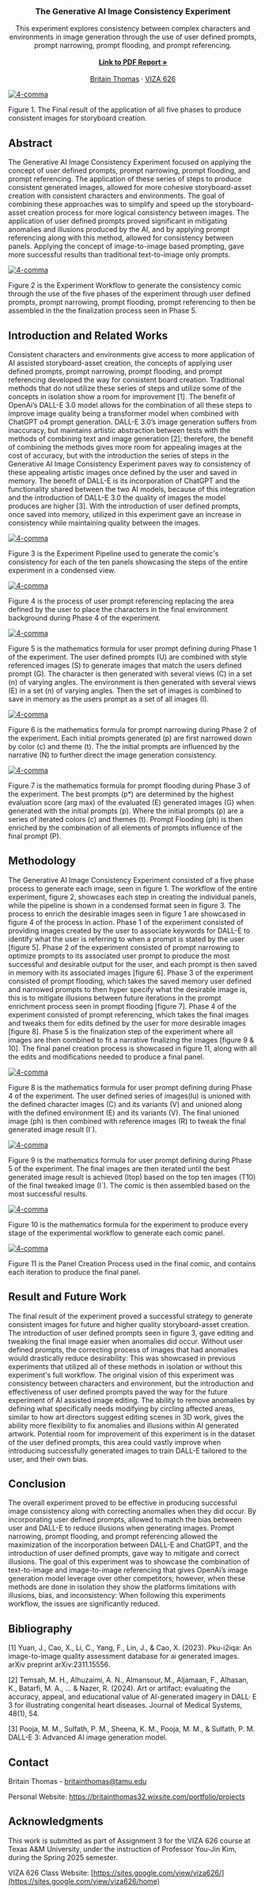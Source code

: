 <!-- Improved compatibility of back to top link: See: https://github.com/othneildrew/Best-README-Template/pull/73 -->
<a id="readme-top"></a>

<!-- PROJECT SHIELDS -->
<!--
*** I'm using markdown "reference style" links for readability.
*** Reference links are enclosed in brackets [ ] instead of parentheses ( ).
*** See the bottom of this document for the declaration of the reference variables
*** for contributors-url, forks-url, etc. This is an optional, concise syntax you may use.
*** https://www.markdownguide.org/basic-syntax/#reference-style-links
-->




<!-- PROJECT LOGO -->
<br />
<div align="center">
  </a>

  <h3 align="center">The Generative AI Image Consistency Experiment</h3>

  <p align="center">
    This experiment explores consistency between complex characters and environments in image generation through the use of user defined prompts, prompt narrowing, prompt flooding, and prompt referencing.
    <br />
    <br />
    <a href="https://github.com/BritainThomas32/GenAIConsistencyImageExp/blob/main/images/pdf/The_Generative_AI_Image_Consistency_Experiment.pdf"><strong>Link to PDF Report »</strong></a>
    <br />
    <br />
    <a href="https://britainthomas32.wixsite.com/portfolio/projects">Britain Thomas</a>
    &middot;
    <a href="https://sites.google.com/view/viza626/home">VIZA 626</a>
  </p>
</div>

[![4-comma][images-fig1]](https://raw.githubusercontent.com/BritainThomas32/GenAIConsistencyImageExp/main/images/fig1.png)

Figure 1. The Final result of the application of all five phases to produce consistent images for storyboard creation.

<!-- Abstract -->
## Abstract

The Generative AI Image Consistency Experiment focused on applying the concept of user defined prompts, prompt narrowing, prompt flooding, and prompt referencing. The application of these series of steps to produce consistent generated images, allowed for more cohesive storyboard-asset creation with consistent characters and environments. The goal of combining these approaches was to simplify and speed up the storyboard-asset creation process for more logical consistency between images. The application of user defined prompts proved significant in mitigating anomalies and illusions produced by the AI, and by applying prompt referencing along with this method, allowed for consistency between panels. Applying the concept of image-to-image based prompting, gave more successful results than traditional text-to-image only prompts.


[![4-comma][images-fig2]](https://raw.githubusercontent.com/BritainThomas32/GenAIConsistencyImageExp/main/images/fig2.png)

Figure 2 is the Experiment Workflow to generate the consistency comic through the use of the five phases of the experiment through user defined prompts, prompt narrowing, prompt flooding, prompt referencing to then be assembled in the the finalization process seen in Phase 5.


<!-- Introduction and Related Works -->
## Introduction and Related Works

Consistent characters and environments give access to more application of AI assisted storyboard-asset creation, the concepts of applying user defined prompts, prompt narrowing, prompt flooding, and prompt referencing developed the way for consistent board creation. Traditional methods that do not utilize these series of steps and utilize some of the concepts in isolation show a room for improvement [1]. The benefit of OpenAi’s DALL-E 3.0 model allows for the combination of all these steps to improve image quality being a transformer model when combined with ChatGPT o4 prompt generation. DALL-E 3.0’s image generation suffers from inaccuracy, but maintains artistic abstraction between tests with the methods of combining text and image generation [2]; therefore, the benefit of combining the methods gives more room for appealing images at the cost of accuracy, but with the introduction the series of steps in the Generative AI Image Consistency Experiment paves way to consistency of these appealing artistic images once defined by the user and saved in memory. The benefit of DALL-E is its incorporation of ChatGPT and the functionality shared between the two AI models, because of this integration and the introduction of DALL-E 3.0 the quality of images the model produces are higher [3]. With the introduction of user defined prompts, once saved into memory, utilized in this experiment gave an increase in consistency while maintaining quality between the images.


[![4-comma][images-fig3]](https://raw.githubusercontent.com/BritainThomas32/GenAIConsistencyImageExp/main/images/fig3.png)

Figure 3 is the Experiment Pipeline used to generate the comic's consistency for each of the ten panels showcasing the steps of the entire experiment in a condensed view.


[![4-comma][images-fig4]](https://raw.githubusercontent.com/BritainThomas32/GenAIConsistencyImageExp/main/images/fig4.png)

Figure 4 is the process of user prompt referencing replacing the area defined by the user to place the characters in the final environment background during Phase 4 of the experiment.


[![4-comma][images-fig5]](https://raw.githubusercontent.com/BritainThomas32/GenAIConsistencyImageExp/main/images/fig5.png)

Figure 5 is the mathematics formula for user prompt defining during Phase 1 of the experiment. The user defined prompts (U) are combined with style referenced images (S) to generate images that match the users defined prompt (G). The character is then generated with several views (C) in a set (n) of varying angles. The environment is then generated with several views (E) in a set (n) of varying angles. Then the set of images is combined to save in memory as the users prompt as a set of all images (I).


[![4-comma][images-fig6]](https://raw.githubusercontent.com/BritainThomas32/GenAIConsistencyImageExp/main/images/fig6.png)

Figure 6 is the mathematics formula for prompt narrowing during Phase 2 of the experiment. Each initial prompts generated (p) are first narrowed down by color (c) and theme (t). The the initial prompts are influenced by the narrative (N) to further direct the image generation consistency.


[![4-comma][images-fig7]](https://raw.githubusercontent.com/BritainThomas32/GenAIConsistencyImageExp/main/images/fig7.png)

Figure 7 is the mathematics formula for prompt flooding during Phase 3 of the experiment. The best prompts (p*) are determined by the highest evaluation score (arg max) of the evaluated (E) generated images (G) when generated with the initial prompts (p). Where the initial prompts (p) are a series of iterated colors (c) and themes (t). Prompt Flooding (ph) is then enriched by the combination of all elements of prompts influence of the final prompt (P).


## Methodology

The Generative AI Image Consistency Experiment consisted of a five phase process to generate each image, seen in figure 1. The workflow of the entire experiment, figure 2, showcases each step in creating the individual panels, while the pipeline is shown in a condensed format seen in figure 3. The process to enrich the desirable images seen in figure 1 are showcased in figure 4 of the process in action. Phase 1 of the experiment consisted of providing images created by the user to associate keywords for DALL-E to identify what the user is referring to when a prompt is stated by the user [figure 5]. Phase 2 of the experiment consisted of prompt narrowing to optimize prompts to its associated user prompt to produce the most successful and desirable output for the user, and each prompt is then saved in memory with its associated images [figure 6]. Phase 3 of the experiment consisted of prompt flooding, which takes the saved memory user defined and narrowed prompts to then hyper specify what the desirable image is, this is to mitigate illusions between future iterations in the prompt enrichment process seen in prompt flooding [figure 7]. Phase 4 of the experiment consisted of prompt referencing, which takes the final images and tweaks them for edits defined by the user for more desirable images [figure 8]. Phase 5 is the finalization step of the experiment where all images are then combined to fit a narrative finalizing the images [figure 9 & 10]. The final panel creation process is showcased in figure 11, along with all the edits and modifications needed to produce a final panel.


[![4-comma][images-fig8]](https://raw.githubusercontent.com/BritainThomas32/GenAIConsistencyImageExp/main/images/fig8.png)

Figure 8 is the mathematics formula for user prompt defining during Phase 4 of the experiment. The user defined series of images(Iu) is unioned with the defined character images (C) and its variants (V) and unioned along with the defined environment (E) and its variants (V). The final unioned image (ph) is then combined with reference images (R) to tweak the final generated image result (I`).


[![4-comma][images-fig9]](https://raw.githubusercontent.com/BritainThomas32/GenAIConsistencyImageExp/main/images/fig9.png)

Figure 9 is the mathematics formula for user prompt defining during Phase 5 of the experiment. The final images are then iterated until the best generated image result is achieved (Itop) based on the top ten images (T10) of the final tweaked image (I`). The comic is then assembled based on the most successful results.


[![4-comma][images-fig10]](https://raw.githubusercontent.com/BritainThomas32/GenAIConsistencyImageExp/main/images/fig10.png)

Figure 10 is the mathematics formula for the experiment to produce every stage of the experimental workflow to generate each comic panel.


[![4-comma][images-fig11]](https://raw.githubusercontent.com/BritainThomas32/GenAIConsistencyImageExp/main/images/fig11.png)

Figure 11 is the Panel Creation Process used in the final comic, and contains each iteration to produce the final panel.




## Result and Future Work

The final result of the experiment proved a successful strategy to generate consistent images for future and higher quality storyboard-asset creation. The introduction of user defined prompts seen in figure 3, gave editing and tweaking the final image easier when anomalies did occur. Without user defined prompts, the correcting process of images that had anomalies would drastically reduce desirability: This was showcased in previous experiments that utilized all of these methods in isolation or without this experiment's full workflow. The original vision of this experiment was consistency between characters and environment, but the introduction and effectiveness of user defined prompts paved the way for the future experiment of AI assisted image editing. The ability to remove anomalies by defining what specifically needs modifying by circling affected areas, similar to how art directors suggest editing scenes in 3D work, gives the ability more flexibility to fix anomalies and illusions within AI generated artwork. Potential room for improvement of this experiment is in the dataset of the user defined prompts, this area could vastly improve when introducing successfully generated images to train DALL-E tailored to the user, and their own bias. 



## Conclusion
The overall experiment proved to be effective in producing successful image consistency along with correcting anomalies when they did occur. By incorporating user defined prompts, allowed to match the bias between user and DALL-E to reduce illusions when generating images. Prompt narrowing, prompt flooding, and prompt referencing allowed the maximization of the incorporation between DALL-E and ChatGPT, and the introduction of user defined prompts, gave way to mitigate and correct illusions. The goal of this experiment was to showcase the combination of text-to-image and image-to-image referencing that gives OpenAi’s image generation model leverage over other competitors; however, when these methods are done in isolation they show the platforms limitations with illusions, bias, and inconsistency: When following this experiments workflow, the issues are significantly reduced.



<!-- Bibliography -->
## Bibliography 
[1] Yuan, J., Cao, X., Li, C., Yang, F., Lin, J., & Cao, X. (2023). Pku-i2iqa: An image-to-image quality assessment 
database for ai generated images. arXiv preprint arXiv:2311.15556.

[2] Temsah, M. H., Alhuzaimi, A. N., Almansour, M., Aljamaan, F., Alhasan, K., Batarfi, M. A., ... & Nazer, R. (2024). 
Art or artifact: evaluating the accuracy, appeal, and educational value of AI-generated imagery in DALL· E 3 for 
illustrating congenital heart diseases. Journal of Medical Systems, 48(1), 54.

[3] Pooja, M. M., Sulfath, P. M., Sheena, K. M., Pooja, M. M., & Sulfath, P. M. DALL-E 3: Advanced AI image generation 
model.



<!-- CONTACT -->
## Contact

Britain Thomas - britainthomas@tamu.edu

Personal Website: https://britainthomas32.wixsite.com/portfolio/projects




<!-- ACKNOWLEDGMENTS -->
## Acknowledgments

This work is submitted as part of Assignment 3 for the VIZA 626 course at Texas A&M University, under the instruction of Professor You-Jin Kim, during the Spring 2025 semester.

VIZA 626 Class Website: [https://sites.google.com/view/viza626/](https://sites.google.com/view/viza626/home)

<!-- MARKDOWN LINKS & IMAGES -->
<!-- https://www.markdownguide.org/basic-syntax/#reference-style-links -->
[contributors-shield]: https://img.shields.io/github/contributors/othneildrew/Best-README-Template.svg?style=for-the-badge
[contributors-url]: https://github.com/othneildrew/Best-README-Template/graphs/contributors
[forks-shield]: https://img.shields.io/github/forks/othneildrew/Best-README-Template.svg?style=for-the-badge
[forks-url]: https://github.com/othneildrew/Best-README-Template/network/members
[stars-shield]: https://img.shields.io/github/stars/othneildrew/Best-README-Template.svg?style=for-the-badge
[stars-url]: https://github.com/othneildrew/Best-README-Template/stargazers
[issues-shield]: https://img.shields.io/github/issues/othneildrew/Best-README-Template.svg?style=for-the-badge
[issues-url]: https://github.com/othneildrew/Best-README-Template/issues
[license-shield]: https://img.shields.io/github/license/othneildrew/Best-README-Template.svg?style=for-the-badge
[license-url]: https://github.com/othneildrew/Best-README-Template/blob/master/LICENSE.txt
[linkedin-shield]: https://img.shields.io/badge/-LinkedIn-black.svg?style=for-the-badge&logo=linkedin&colorB=555
[linkedin-url]: https://linkedin.com/in/othneildrew
[product-screenshot]: images/screenshot.png
[images-fig1]: images/fig1.png
[images-fig2]: images/fig2.png
[images-fig3]: images/fig3.png
[images-fig4]: images/fig4.png
[images-fig5]: images/fig5.png
[images-fig6]: images/fig6.png
[images-fig7]: images/fig7.png
[images-fig8]: images/fig8.png
[images-fig9]: images/fig9.png
[images-fig10]: images/fig10.png
[images-fig11]: images/fig11.png
[Next.js]: https://img.shields.io/badge/next.js-000000?style=for-the-badge&logo=nextdotjs&logoColor=white
[Next-url]: https://nextjs.org/
[React.js]: https://img.shields.io/badge/React-20232A?style=for-the-badge&logo=react&logoColor=61DAFB
[React-url]: https://reactjs.org/
[Vue.js]: https://img.shields.io/badge/Vue.js-35495E?style=for-the-badge&logo=vuedotjs&logoColor=4FC08D
[Vue-url]: https://vuejs.org/
[Angular.io]: https://img.shields.io/badge/Angular-DD0031?style=for-the-badge&logo=angular&logoColor=white
[Angular-url]: https://angular.io/
[Svelte.dev]: https://img.shields.io/badge/Svelte-4A4A55?style=for-the-badge&logo=svelte&logoColor=FF3E00
[Svelte-url]: https://svelte.dev/
[Laravel.com]: https://img.shields.io/badge/Laravel-FF2D20?style=for-the-badge&logo=laravel&logoColor=white
[Laravel-url]: https://laravel.com
[Bootstrap.com]: https://img.shields.io/badge/Bootstrap-563D7C?style=for-the-badge&logo=bootstrap&logoColor=white
[Bootstrap-url]: https://getbootstrap.com
[JQuery.com]: https://img.shields.io/badge/jQuery-0769AD?style=for-the-badge&logo=jquery&logoColor=white
[JQuery-url]: https://jquery.com 
